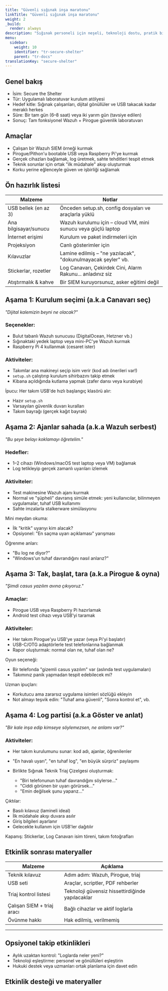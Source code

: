 ```yaml
---
title: "Güvenli sığınak inşa maratonu"
linkTitle: "Güvenli sığınak inşa maratonu"
weight: 2
_build:
  render: always
description: "Sığınak personeli için neşeli, teknoloji dostu, pratik bir etkinlik. Vaaz yok, karamsarlık yok—sadece takım çalışması, cihazlar ve baş edilen sorunlara saygı."
menu:
  sidebar:
    weight: 10
    identifier: "tr-secure-shelter"
    parent: "tr-docs"
translationKey: "secure-shelter"
---
```


## Genel bakış

* İsim: Secure the Shelter  
* Tür: Uygulamalı laboratuvar kurulum atölyesi  
* Hedef kitle: Sığınak çalışanları, dijital gönüllüler ve USB takacak kadar meraklı herkes  
* Süre: Bir tam gün (6–8 saat) veya iki yarım gün (tavsiye edilen)  
* Sonuç: Tam fonksiyonel Wazuh + Pirogue güvenlik laboratuvarı  

## Amaçlar

* Çalışan bir Wazuh SIEM örneği kurmak  
* Pirogue/Pithon'u bootable USB veya Raspberry Pi'ye kurmak  
* Gerçek cihazları bağlamak, log üretmek, sahte tehditleri tespit etmek  
* Teknik sorunlar için ortak "ilk müdahale" akışı oluşturmak  
* Korku yerine eğlenceyle güven ve işbirliği sağlamak  

## Ön hazırlık listesi

| Malzeme                | Notlar                                                                 |
|------------------------|------------------------------------------------------------------------|
| USB bellek (en az 3)   | Önceden setup.sh, config dosyaları ve araçlarla yüklü                  |
| Ana bilgisayar/sunucu  | Wazuh kurulumu için – cloud VM, mini sunucu veya güçlü laptop          |
| İnternet erişimi       | Kurulum ve paket indirmeleri için                                      |
| Projeksiyon            | Canlı gösterimler için                                                 |
| Kılavuzlar             | Lamine edilmiş – "ne yazılacak", "dokunulmayacak şeyler" vb.           |
| Stickerlar, rozetler   | Log Canavarı, Çekirdek Cini, Alarm Rakunu... anladınız siz             |
| Atıştırmalık & kahve   | Bir SIEM kuruyorsunuz, asker eğitimi değil                             |

## Aşama 1: Kurulum seçimi (a.k.a Canavarı seç)

*"Dijital kalemizin beyni ne olacak?"*

### Seçenekler:

* Bulut tabanlı Wazuh sunucusu (DigitalOcean, Hetzner vb.)  
* Sığınaktaki yedek laptop veya mini-PC'ye Wazuh kurmak  
* Raspberry Pi 4 kullanmak (cesaret ister)  

### Aktiviteler:

* Takımlar ana makineyi seçip isim verir (kod adı önerileri var!)  
* `setup.sh` çalıştırıp kurulum sihirbazını takip etmek  
* Kibana açıldığında kutlama yapmak (zafer dansı veya kurabiye)  

İpucu: Her takım USB'de hızlı başlangıç klasörü alır:  

* Hazır `setup.sh`  
* Varsayılan güvenlik duvarı kuralları  
* Takım bayrağı (gerçek kağıt bayrak)  

## Aşama 2: Ajanlar sahada (a.k.a Wazuh serbest)

*"Bu şeye belayı koklamayı öğretelim."*

### Hedefler:

* 1–2 cihazı (Windows/macOS test laptop veya VM) bağlamak  
* Log tetikleyip gerçek zamanlı uyarıları izlemek  

### Aktiviteler:

* Test makinesine Wazuh ajanı kurmak  
* Normal ve "şüpheli" davranış simüle etmek: yeni kullanıcılar, bilinmeyen uygulamalar, tuhaf USB kullanımı  
* Sahte imzalarla stalkerware simülasyonu  

Mini meydan okuma:  

* İlk "kritik" uyarıyı kim alacak?  
* Opsiyonel: "En saçma uyarı açıklaması" yarışması  

Öğrenme anları:  

* "Bu log ne diyor?"  
* "Windows'un tuhaf davrandığını nasıl anlarız?"  

## Aşama 3: Tak, başlat, tara (a.k.a Pirogue & oyna)

*"Şimdi casus yazılım avına çıkıyoruz."*

### Amaçlar:

* Pirogue USB veya Raspberry Pi hazırlamak  
* Android test cihazı veya USB'yi taramak  

### Aktiviteler:

* Her takım Pirogue'yu USB'ye yazar (veya Pi'yi başlatır)  
* USB-C/OTG adaptörlerle test telefonlarına bağlanmak  
* Rapor oluşturmak: normal olan ne, tuhaf olan ne?  

Oyun seçeneği:  
* Bir telefonda "gizemli casus yazılım" var (aslında test uygulamaları)  
* Takımınız panik yapmadan tespit edebilecek mi?  

Uzman ipuçları:  
* Korkutucu ama zararsız uygulama isimleri sözlüğü ekleyin  
* Not almayı teşvik edin: "Tuhaf ama güvenli", "Sonra kontrol et", vb.  

## Aşama 4: Log partisi (a.k.a Göster ve anlat)

*"Bir kale inşa edip kimseye söylemezsen, ne anlamı var?"*

### Aktiviteler:

* Her takım kurulumunu sunar: kod adı, ajanlar, öğrenilenler  
* "En havalı uyarı", "en tuhaf log", "en büyük sürpriz" paylaşımı  
* Birlikte Sığınak Teknik Triaj Çizelgesi oluşturmak:  

  * "Biri telefonunun tuhaf davrandığını söylerse..."  
  * "Ciddi görünen bir uyarı görürsek..."  
  * "Emin değilsek şunu yaparız..."  

Çıktılar:  

* Basılı kılavuz (lamineli ideal)  
* İlk müdahale akışı duvara asılır  
* Giriş bilgileri ayarlanır  
* Gelecekte kullanım için USB'ler dağıtılır  

Kapanış: Stickerlar, Log Canavarı isim töreni, takım fotoğrafları  

## Etkinlik sonrası materyaller

| Malzeme                    | Açıklama                                         |
|----------------------------|--------------------------------------------------|
| Teknik kılavuz             | Adım adım: Wazuh, Pirogue, triaj                 |
| USB seti                   | Araçlar, scriptler, PDF rehberler                |
| Triaj kontrol listesi      | Teknoloji güvensiz hissettirdiğinde yapılacaklar |
| Çalışan SIEM + triaj aracı | Bağlı cihazlar ve aktif loglarla                 |
| Övünme hakkı               | Hak edilmiş, verilmemiş                          |

---

## Opsiyonel takip etkinlikleri

* Aylık uzaktan kontrol: "Loglarda neler yeni?"  
* Teknoloji eşleştirme: personel ve gönüllüleri eşleştirin  
* Hukuki destek veya uzmanları ortak planlama için davet edin  

## Etkinlik desteği ve materyaller
